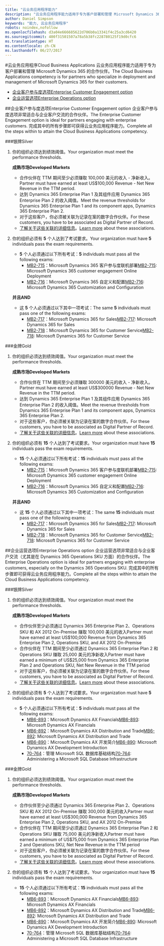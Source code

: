 ```yaml
---
title: "云业务应用程序能力"
description: "云业务应用程序能力适用于专为客户部署和管理 Microsoft Dynamics 365 的合作伙伴。"
author: Daniel Simpson
keywords: "能力, 云业务应用程序"
robots: noindex,nofollow
ms.openlocfilehash: d3a04e666685622d706b0a13341f4c25a3cd6420
ms.sourcegitcommit: 400f31501507a78a5b38fc228780125f19d0cfc6
ms.translationtype: HT
ms.contentlocale: zh-CN
ms.lasthandoff: 06/27/2017
---
```

#<a name="cloud-business-applications"></a><span data-ttu-id="71c86-104">云业务应用程序</span><span class="sxs-lookup"><span data-stu-id="71c86-104">Cloud Business Applications</span></span> 
<span data-ttu-id="71c86-105">云业务应用程序能力适用于专为客户部署和管理 Microsoft Dynamics 365 的合作伙伴。</span><span class="sxs-lookup"><span data-stu-id="71c86-105">The Cloud Business Applications competency is for partners who specialize in deployment and management of Microsoft Dynamics 365 for their customers.</span></span>

- [<span data-ttu-id="71c86-106">企业客户参与度选项</span><span class="sxs-lookup"><span data-stu-id="71c86-106">Enterprise Customer Engagement option</span></span>](#enterprise-customer-engagement-option)
- [<span data-ttu-id="71c86-107">企业运营选项</span><span class="sxs-lookup"><span data-stu-id="71c86-107">Enterprise Operations option</span></span>](#enterprise-operations-option)


##<a name="enterprise-customer-engagement-option"></a><span data-ttu-id="71c86-108">企业客户参与度选项</span><span class="sxs-lookup"><span data-stu-id="71c86-108">Enterprise Customer Engagement option</span></span>
<span data-ttu-id="71c86-109">企业客户参与度选项非常适合与企业客户交流的合作伙伴。</span><span class="sxs-lookup"><span data-stu-id="71c86-109">The Enterprise Customer Engagement option is ideal for partners engaging with enterprise customers.</span></span> <span data-ttu-id="71c86-110">完成其中的所有步骤即可获得云业务应用程序能力。</span><span class="sxs-lookup"><span data-stu-id="71c86-110">Complete all the steps within to attain the Cloud Business Applications competency.</span></span>

###<a name="silver"></a><span data-ttu-id="71c86-111">银牌</span><span class="sxs-lookup"><span data-stu-id="71c86-111">Silver</span></span>
1. <span data-ttu-id="71c86-112">你的组织必须达到绩效阈值。</span><span class="sxs-lookup"><span data-stu-id="71c86-112">Your organization must meet the performance thresholds.</span></span>

    **<span data-ttu-id="71c86-113">成熟市场</span><span class="sxs-lookup"><span data-stu-id="71c86-113">Developed Markets</span></span>**

    - <span data-ttu-id="71c86-114">合作伙伴在 TTM 期间至少必须赚取 100,000 美元的收入 - 净新收入。</span><span class="sxs-lookup"><span data-stu-id="71c86-114">Partner must have earned at least US$100,000 Revenue - Net New Revenue in the TTM period.</span></span>
    - <span data-ttu-id="71c86-115">达到 Dynamics 365 Enterprise Plan 1 及其组件应用 Dynamics 365 Enterprise Plan 2 的收入阈值。</span><span class="sxs-lookup"><span data-stu-id="71c86-115">Meet the revenue thresholds for Dynamics 365 Enterprise Plan 1 and its component apps, Dynamics 365 Enterprise Plan 2.</span></span>
    - <span data-ttu-id="71c86-116">对于这些客户，你必须被关联为记录在案的数字合作伙伴。</span><span class="sxs-lookup"><span data-stu-id="71c86-116">For these customers, you have to be associated as Digital Partner of Record.</span></span>
    - <span data-ttu-id="71c86-117">[了解关于这些关联的详细信息](https://partner.microsoft.com/en-us/membership/digital-partner-of-record)。</span><span class="sxs-lookup"><span data-stu-id="71c86-117">[Learn more](https://partner.microsoft.com/en-us/membership/digital-partner-of-record) about these associations.</span></span>

2. <span data-ttu-id="71c86-118">你的组织必须有 **5** 个人达到了考试要求。</span><span class="sxs-lookup"><span data-stu-id="71c86-118">Your organization must have **5** individuals pass the exam requirements.</span></span>

    - <span data-ttu-id="71c86-119">**5** 个人必须通过以下所有考试：</span><span class="sxs-lookup"><span data-stu-id="71c86-119">**5** individuals must pass all the following exams:</span></span>
        - <span data-ttu-id="71c86-120">[MB2-715](https://www.microsoft.com/en-us/learning/exam-mb2-715.aspx)：Microsoft Dynamics 365 客户参与度联机部署</span><span class="sxs-lookup"><span data-stu-id="71c86-120">[MB2-715](https://www.microsoft.com/en-us/learning/exam-mb2-715.aspx): Microsoft Dynamics 365 customer engagement Online Deployment</span></span>
        - <span data-ttu-id="71c86-121">[MB2-716](https://www.microsoft.com/en-us/learning/exam-mb2-716.aspx)：Microsoft Dynamics 365 自定义和配置</span><span class="sxs-lookup"><span data-stu-id="71c86-121">[MB2-716](https://www.microsoft.com/en-us/learning/exam-mb2-716.aspx): Microsoft Dynamics 365 Customization and Configuration</span></span>
    
    **<span data-ttu-id="71c86-122">并且</span><span class="sxs-lookup"><span data-stu-id="71c86-122">AND</span></span>**
    
    - <span data-ttu-id="71c86-123">这 **5** 个人必须通过以下其中一项考试：</span><span class="sxs-lookup"><span data-stu-id="71c86-123">The same **5** individuals must pass one of the following exams:</span></span>
        - <span data-ttu-id="71c86-124">[MB2-717](https://www.microsoft.com/en-us/learning/exam-mb2-717.aspx)：Microsoft Dynamics 365 for Sales</span><span class="sxs-lookup"><span data-stu-id="71c86-124">[MB2-717](https://www.microsoft.com/en-us/learning/exam-mb2-717.aspx): Microsoft Dynamics 365 for Sales</span></span>
        - <span data-ttu-id="71c86-125">[MB2-718](https://www.microsoft.com/en-us/learning/exam-mb2-718.aspx)：Microsoft Dynamics 365 for Customer Service</span><span class="sxs-lookup"><span data-stu-id="71c86-125">[MB2-718](https://www.microsoft.com/en-us/learning/exam-mb2-718.aspx): Microsoft Dynamics 365 for Customer Service</span></span>

###<a name="gold"></a><span data-ttu-id="71c86-126">金牌</span><span class="sxs-lookup"><span data-stu-id="71c86-126">Gold</span></span>
1. <span data-ttu-id="71c86-127">你的组织必须达到绩效阈值。</span><span class="sxs-lookup"><span data-stu-id="71c86-127">Your organization must meet the performance thresholds.</span></span>

    **<span data-ttu-id="71c86-128">成熟市场</span><span class="sxs-lookup"><span data-stu-id="71c86-128">Developed Markets</span></span>**
    
    - <span data-ttu-id="71c86-129">合作伙伴在 TTM 期间至少必须赚取 300000 美元的收入 - 净新收入。</span><span class="sxs-lookup"><span data-stu-id="71c86-129">Partner must have earned at least US$300000 Revenue -  Net New Revenue in the TTM period.</span></span>
    - <span data-ttu-id="71c86-130">达到 Dynamics 365 Enterprise Plan 1 及其组件应用 Dynamics 365 Enterprise Plan 2 的收入阈值。</span><span class="sxs-lookup"><span data-stu-id="71c86-130">Meet the revenue thresholds from Dynamics 365 Enterprise Plan 1 and its component apps, Dynamics 365 Enterprise Plan 2.</span></span>
    - <span data-ttu-id="71c86-131">对于这些客户，你必须被关联为记录在案的数字合作伙伴。</span><span class="sxs-lookup"><span data-stu-id="71c86-131">For these customers, you have to be associated as Digital Partner of Record.</span></span>
    - <span data-ttu-id="71c86-132">[了解关于这些关联的详细信息](https://partner.microsoft.com/en-us/membership/digital-partner-of-record)。</span><span class="sxs-lookup"><span data-stu-id="71c86-132">[Learn more](https://partner.microsoft.com/en-us/membership/digital-partner-of-record) about these associations.</span></span>  
  
2. <span data-ttu-id="71c86-133">你的组织必须有 **15** 个人达到了考试要求。</span><span class="sxs-lookup"><span data-stu-id="71c86-133">Your organization must have **15** individuals pass the exam requirements.</span></span>

    - <span data-ttu-id="71c86-134">**15** 个人必须通过以下所有考试：</span><span class="sxs-lookup"><span data-stu-id="71c86-134">**15** individuals must pass all the following exams:</span></span>
        - <span data-ttu-id="71c86-135">[MB2-715](https://www.microsoft.com/en-us/learning/exam-mb2-715.aspx)：Microsoft Dynamics 365 客户参与度联机部署</span><span class="sxs-lookup"><span data-stu-id="71c86-135">[MB2-715](https://www.microsoft.com/en-us/learning/exam-mb2-715.aspx): Microsoft Dynamics 365 customer engagement Online Deployment</span></span>
        - <span data-ttu-id="71c86-136">[MB2-716](https://www.microsoft.com/en-us/learning/exam-mb2-716.aspx)：Microsoft Dynamics 365 自定义和配置</span><span class="sxs-lookup"><span data-stu-id="71c86-136">[MB2-716](https://www.microsoft.com/en-us/learning/exam-mb2-716.aspx): Microsoft Dynamics 365 Customization and Configuration</span></span>
    
    **<span data-ttu-id="71c86-137">并且</span><span class="sxs-lookup"><span data-stu-id="71c86-137">AND</span></span>**

    - <span data-ttu-id="71c86-138">这 **15** 个人必须通过以下其中一项考试：</span><span class="sxs-lookup"><span data-stu-id="71c86-138">The same **15** individuals must pass one of the following exams:</span></span>
        - <span data-ttu-id="71c86-139">[MB2-717](https://www.microsoft.com/en-us/learning/exam-mb2-717.aspx)：Microsoft Dynamics 365 for Sales</span><span class="sxs-lookup"><span data-stu-id="71c86-139">[MB2-717](https://www.microsoft.com/en-us/learning/exam-mb2-717.aspx): Microsoft Dynamics 365 for Sales</span></span>
        - <span data-ttu-id="71c86-140">[MB2-718](https://www.microsoft.com/en-us/learning/exam-mb2-718.aspx)：Microsoft Dynamics 365 for Customer Service</span><span class="sxs-lookup"><span data-stu-id="71c86-140">[MB2-718](https://www.microsoft.com/en-us/learning/exam-mb2-718.aspx): Microsoft Dynamics 365 for Customer Service</span></span>

##<a name="enterprise-operations-option"></a><span data-ttu-id="71c86-141">企业运营选项</span><span class="sxs-lookup"><span data-stu-id="71c86-141">Enterprise Operations option</span></span>
<span data-ttu-id="71c86-142">企业运营选项非常适合与企业客户交流（尤其是在 Dynamics 365 Operations SKU 方面）的合作伙伴。</span><span class="sxs-lookup"><span data-stu-id="71c86-142">The Enterprise Operations option is ideal for partners engaging with enterprise customers, especially on the Dynamics 365 Operations SKU.</span></span> <span data-ttu-id="71c86-143">完成其中的所有步骤即可获得云业务应用程序能力。</span><span class="sxs-lookup"><span data-stu-id="71c86-143">Complete all the steps within to attain the Cloud Business Applications competency.</span></span>

###<a name="silver"></a><span data-ttu-id="71c86-144">银牌</span><span class="sxs-lookup"><span data-stu-id="71c86-144">Silver</span></span>
1. <span data-ttu-id="71c86-145">你的组织必须达到绩效阈值。</span><span class="sxs-lookup"><span data-stu-id="71c86-145">Your organization must meet the performance thresholds.</span></span>

    **<span data-ttu-id="71c86-146">成熟市场</span><span class="sxs-lookup"><span data-stu-id="71c86-146">Developed Markets</span></span>**
    
    - <span data-ttu-id="71c86-147">合作伙伴至少必须通过 Dynamics 365 Enterprise Plan 2、Operations SKU 和 AX 2012 On-Premise 赚取 100,000 美元的收入</span><span class="sxs-lookup"><span data-stu-id="71c86-147">Partner must have earned at least US$100,000 Revenue from Dynamics 365 Enterprise Plan 2, Operations SKU, and AX 2012 On-Premise</span></span>
    - <span data-ttu-id="71c86-148">合作伙伴在 TTM 期间至少必须通过 Dynamics 365 Enterprise Plan 2 和 Operations SKU 赚取 25,000 美元的净新收入</span><span class="sxs-lookup"><span data-stu-id="71c86-148">Partner must have earned a minimum of US$25,000 from Dynamics 365 Enterprise Plan 2 and Operations SKU, Net New Revenue in the TTM period</span></span>
    - <span data-ttu-id="71c86-149">对于这些客户，你必须被关联为记录在案的数字合作伙伴。</span><span class="sxs-lookup"><span data-stu-id="71c86-149">For these customers, you have to be associated as Digital Partner of Record.</span></span> 
    - <span data-ttu-id="71c86-150">[了解关于这些关联的详细信息](https://partner.microsoft.com/en-us/membership/digital-partner-of-record)。</span><span class="sxs-lookup"><span data-stu-id="71c86-150">[Learn more](https://partner.microsoft.com/en-us/membership/digital-partner-of-record) about these associations.</span></span>  
  
2. <span data-ttu-id="71c86-151">你的组织必须有 **5** 个人达到了考试要求。</span><span class="sxs-lookup"><span data-stu-id="71c86-151">Your organization must have **5** individuals pass the exam requirements.</span></span>
 
    - <span data-ttu-id="71c86-152">**5** 个人必须通过以下所有考试：</span><span class="sxs-lookup"><span data-stu-id="71c86-152">**5** individuals must pass all the following exams:</span></span>
        - <span data-ttu-id="71c86-153">[MB6-893](https://www.microsoft.com/en-us/learning/exam-mb6-893.aspx)：Microsoft Dynamics AX Financials</span><span class="sxs-lookup"><span data-stu-id="71c86-153">[MB6-893](https://www.microsoft.com/en-us/learning/exam-mb6-893.aspx): Microsoft Dynamics AX Financials</span></span>
        - <span data-ttu-id="71c86-154">[MB6-892](https://www.microsoft.com/en-us/learning/exam-mb6-892.aspx)：Microsoft Dynamics AX Distribution and Trade</span><span class="sxs-lookup"><span data-stu-id="71c86-154">[MB6-892](https://www.microsoft.com/en-us/learning/exam-mb6-892.aspx): Microsoft Dynamics AX Distribution and Trade</span></span>
        - <span data-ttu-id="71c86-155">[MB6-890](https://www.microsoft.com/en-us/learning/exam-mb6-890.aspx)：Microsoft Dynamics AX 开发简介</span><span class="sxs-lookup"><span data-stu-id="71c86-155">[MB6-890](https://www.microsoft.com/en-us/learning/exam-mb6-890.aspx): Microsoft Dynamics AX Development Introduction</span></span>
        - <span data-ttu-id="71c86-156">[70-764](https://www.microsoft.com/en-us/learning/exam-70-764.aspx)：管理 Microsoft SQL 数据库基础结构</span><span class="sxs-lookup"><span data-stu-id="71c86-156">[70-764](https://www.microsoft.com/en-us/learning/exam-70-764.aspx): Administering a Microsoft SQL Database Infrastructure</span></span>

###<a name="gold"></a><span data-ttu-id="71c86-157">金牌</span><span class="sxs-lookup"><span data-stu-id="71c86-157">Gold</span></span>

1. <span data-ttu-id="71c86-158">你的组织必须达到绩效阈值。</span><span class="sxs-lookup"><span data-stu-id="71c86-158">Your organization must meet the performance thresholds.</span></span>

    **<span data-ttu-id="71c86-159">成熟市场</span><span class="sxs-lookup"><span data-stu-id="71c86-159">Developed Markets</span></span>**

    - <span data-ttu-id="71c86-160">合作伙伴至少必须通过 Dynamics 365 Enterprise Plan 2、Operations SKU 和 AX 2012 On-Premise 赚取 300,000 美元的收入</span><span class="sxs-lookup"><span data-stu-id="71c86-160">Partner must have earned at least US$300,000 Revenue from Dynamics 365 Enterprise Plan 2, Operations SKU, and AX 2012 On-Premise</span></span>
    - <span data-ttu-id="71c86-161">合作伙伴在 TTM 期间至少必须通过 Dynamics 365 Enterprise Plan 2 和 Operations SKU 赚取 75,000 美元的净新收入</span><span class="sxs-lookup"><span data-stu-id="71c86-161">Partner must have earned a minimum of US$75,000 from Dynamics 365 Enterprise Plan 2 and Operations SKU, Net New Revenue in the TTM period</span></span>
    - <span data-ttu-id="71c86-162">对于这些客户，你必须被关联为记录在案的数字合作伙伴。</span><span class="sxs-lookup"><span data-stu-id="71c86-162">For these customers, you have to be associated as Digital Partner of Record.</span></span>
    - <span data-ttu-id="71c86-163">[了解关于这些关联的详细信息](https://partner.microsoft.com/en-us/membership/digital-partner-of-record)。</span><span class="sxs-lookup"><span data-stu-id="71c86-163">[Learn more](https://partner.microsoft.com/en-us/membership/digital-partner-of-record) about these associations.</span></span>  
  
2. <span data-ttu-id="71c86-164">你的组织必须有 **15** 个人达到了考试要求。</span><span class="sxs-lookup"><span data-stu-id="71c86-164">Your organization must have **15** individuals pass the exam requirements.</span></span>

    - <span data-ttu-id="71c86-165">**15** 个人必须通过以下所有考试：</span><span class="sxs-lookup"><span data-stu-id="71c86-165">**15** individuals must pass all the following exams:</span></span>
        - <span data-ttu-id="71c86-166">[MB6-893](https://www.microsoft.com/en-us/learning/exam-mb6-893.aspx)：Microsoft Dynamics AX Financials</span><span class="sxs-lookup"><span data-stu-id="71c86-166">[MB6-893](https://www.microsoft.com/en-us/learning/exam-mb6-893.aspx): Microsoft Dynamics AX Financials</span></span>
        - <span data-ttu-id="71c86-167">[MB6-892](https://www.microsoft.com/en-us/learning/exam-mb6-892.aspx)：Microsoft Dynamics AX Distribution and Trade</span><span class="sxs-lookup"><span data-stu-id="71c86-167">[MB6-892](https://www.microsoft.com/en-us/learning/exam-mb6-892.aspx): Microsoft Dynamics AX Distribution and Trade</span></span>
        - <span data-ttu-id="71c86-168">[MB6-890](https://www.microsoft.com/en-us/learning/exam-mb6-890.aspx)：Microsoft Dynamics AX 开发简介</span><span class="sxs-lookup"><span data-stu-id="71c86-168">[MB6-890](https://www.microsoft.com/en-us/learning/exam-mb6-890.aspx): Microsoft Dynamics AX Development Introduction</span></span>
        - <span data-ttu-id="71c86-169">[70-764](https://www.microsoft.com/en-us/learning/exam-70-764.aspx)：管理 Microsoft SQL 数据库基础结构</span><span class="sxs-lookup"><span data-stu-id="71c86-169">[70-764](https://www.microsoft.com/en-us/learning/exam-70-764.aspx): Administering a Microsoft SQL Database Infrastructure</span></span>
 